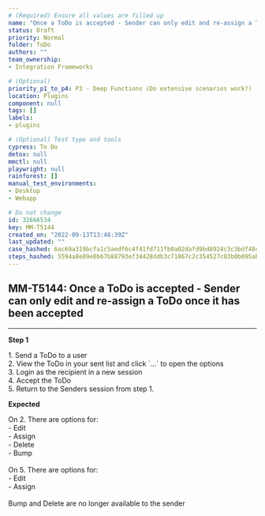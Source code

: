 ```yaml
---
# (Required) Ensure all values are filled up
name: "Once a ToDo is accepted - Sender can only edit and re-assign a ToDo once it has been accepted"
status: Draft
priority: Normal
folder: ToDo
authors: ""
team_ownership: 
- Integration Frameworks

# (Optional)
priority_p1_to_p4: P3 - Deep Functions (Do extensive scenarios work?)
location: Plugins
component: null
tags: []
labels: 
- plugins

# (Optional) Test type and tools
cypress: To Do
detox: null
mmctl: null
playwright: null
rainforest: []
manual_test_environments: 
- Desktop
- Webapp

# Do not change
id: 32666534
key: MM-T5144
created_on: "2022-09-13T13:48:39Z"
last_updated: ""
case_hashed: 6ac69a319bcfa1c5aedf6c4f41fd711fb0a02dafd9bd8924c3c3bdf48ccd618b6193900f04b6d8983a13421c6d02e4dd
steps_hashed: 5594a8e89e0b67b88793ef34428ddb3c71067c2c354527c03b0b095ab92833d5e22b37058b2c429cad3be834a0beced0
---
```


<!-- (Auto-generated) Based on frontmatter's "key" and "name" -->

## MM-T5144: Once a ToDo is accepted - Sender can only edit and re-assign a ToDo once it has been accepted

---

**Step 1**

1\. Send a ToDo to a user\
2\. View the ToDo in your sent list and click \`...\` to open the options\
3\. Login as the recipient in a new session\
4\. Accept the ToDo\
5\. Return to the Senders session from step 1.

**Expected**

On 2. There are options for:\
\- Edit\
\- Assign\
\- Delete\
\- Bump\
\
On 5. There are options for:\
\- Edit\
\- Assign\
\
Bump and Delete are no longer available to the sender
